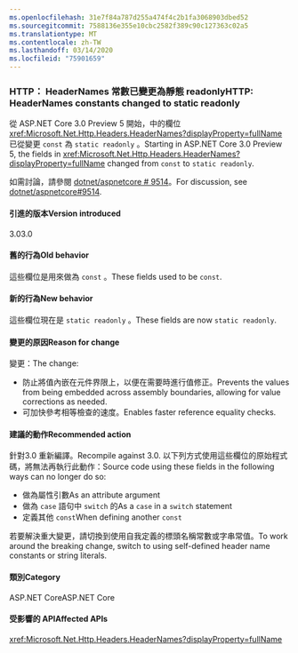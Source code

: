 ```yaml
---
ms.openlocfilehash: 31e7f84a787d255a474f4c2b1fa3068903dbed52
ms.sourcegitcommit: 7588136e355e10cbc2582f389c90c127363c02a5
ms.translationtype: MT
ms.contentlocale: zh-TW
ms.lasthandoff: 03/14/2020
ms.locfileid: "75901659"
---
```

### <a name="http-headernames-constants-changed-to-static-readonly"></a><span data-ttu-id="bc54e-101">HTTP： HeaderNames 常數已變更為靜態 readonly</span><span class="sxs-lookup"><span data-stu-id="bc54e-101">HTTP: HeaderNames constants changed to static readonly</span></span>

<span data-ttu-id="bc54e-102">從 ASP.NET Core 3.0 Preview 5 開始，中的欄位 <xref:Microsoft.Net.Http.Headers.HeaderNames?displayProperty=fullName> 已從變更 `const` 為 `static readonly` 。</span><span class="sxs-lookup"><span data-stu-id="bc54e-102">Starting in ASP.NET Core 3.0 Preview 5, the fields in <xref:Microsoft.Net.Http.Headers.HeaderNames?displayProperty=fullName> changed from `const` to `static readonly`.</span></span>

<span data-ttu-id="bc54e-103">如需討論，請參閱 [dotnet/aspnetcore # 9514](https://github.com/dotnet/aspnetcore/issues/9514)。</span><span class="sxs-lookup"><span data-stu-id="bc54e-103">For discussion, see [dotnet/aspnetcore#9514](https://github.com/dotnet/aspnetcore/issues/9514).</span></span>

#### <a name="version-introduced"></a><span data-ttu-id="bc54e-104">引進的版本</span><span class="sxs-lookup"><span data-stu-id="bc54e-104">Version introduced</span></span>

<span data-ttu-id="bc54e-105">3.0</span><span class="sxs-lookup"><span data-stu-id="bc54e-105">3.0</span></span>

#### <a name="old-behavior"></a><span data-ttu-id="bc54e-106">舊的行為</span><span class="sxs-lookup"><span data-stu-id="bc54e-106">Old behavior</span></span>

<span data-ttu-id="bc54e-107">這些欄位是用來做為 `const` 。</span><span class="sxs-lookup"><span data-stu-id="bc54e-107">These fields used to be `const`.</span></span>

#### <a name="new-behavior"></a><span data-ttu-id="bc54e-108">新的行為</span><span class="sxs-lookup"><span data-stu-id="bc54e-108">New behavior</span></span>

<span data-ttu-id="bc54e-109">這些欄位現在是 `static readonly` 。</span><span class="sxs-lookup"><span data-stu-id="bc54e-109">These fields are now `static readonly`.</span></span>

#### <a name="reason-for-change"></a><span data-ttu-id="bc54e-110">變更的原因</span><span class="sxs-lookup"><span data-stu-id="bc54e-110">Reason for change</span></span>

<span data-ttu-id="bc54e-111">變更：</span><span class="sxs-lookup"><span data-stu-id="bc54e-111">The change:</span></span>

* <span data-ttu-id="bc54e-112">防止將值內嵌在元件界限上，以便在需要時進行值修正。</span><span class="sxs-lookup"><span data-stu-id="bc54e-112">Prevents the values from being embedded across assembly boundaries, allowing for value corrections as needed.</span></span>
* <span data-ttu-id="bc54e-113">可加快參考相等檢查的速度。</span><span class="sxs-lookup"><span data-stu-id="bc54e-113">Enables faster reference equality checks.</span></span>

#### <a name="recommended-action"></a><span data-ttu-id="bc54e-114">建議的動作</span><span class="sxs-lookup"><span data-stu-id="bc54e-114">Recommended action</span></span>

<span data-ttu-id="bc54e-115">針對3.0 重新編譯。</span><span class="sxs-lookup"><span data-stu-id="bc54e-115">Recompile against 3.0.</span></span> <span data-ttu-id="bc54e-116">以下列方式使用這些欄位的原始程式碼，將無法再執行此動作：</span><span class="sxs-lookup"><span data-stu-id="bc54e-116">Source code using these fields in the following ways can no longer do so:</span></span>

* <span data-ttu-id="bc54e-117">做為屬性引數</span><span class="sxs-lookup"><span data-stu-id="bc54e-117">As an attribute argument</span></span>
* <span data-ttu-id="bc54e-118">做為 `case` 語句中 `switch` 的</span><span class="sxs-lookup"><span data-stu-id="bc54e-118">As a `case` in a `switch` statement</span></span>
* <span data-ttu-id="bc54e-119">定義其他 `const`</span><span class="sxs-lookup"><span data-stu-id="bc54e-119">When defining another `const`</span></span>

<span data-ttu-id="bc54e-120">若要解決重大變更，請切換到使用自我定義的標頭名稱常數或字串常值。</span><span class="sxs-lookup"><span data-stu-id="bc54e-120">To work around the breaking change, switch to using self-defined header name constants or string literals.</span></span>

#### <a name="category"></a><span data-ttu-id="bc54e-121">類別</span><span class="sxs-lookup"><span data-stu-id="bc54e-121">Category</span></span>

<span data-ttu-id="bc54e-122">ASP.NET Core</span><span class="sxs-lookup"><span data-stu-id="bc54e-122">ASP.NET Core</span></span>

#### <a name="affected-apis"></a><span data-ttu-id="bc54e-123">受影響的 API</span><span class="sxs-lookup"><span data-stu-id="bc54e-123">Affected APIs</span></span>

<xref:Microsoft.Net.Http.Headers.HeaderNames?displayProperty=fullName>

<!-- 

#### Affected APIs

`T:Microsoft.Net.Http.Headers.HeaderNames`

-->
